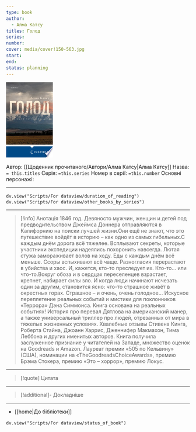 ```yaml
---
type: book
author:
  - Алма Катсу
titles: Голод
series:
number:
cover: media/cover!150-563.jpg
start:
end:
status: planning
---
```

![cover|150](media/cover!150-563.jpg)

Автор: [[Щоденник прочитаного/Автори/Алма Катсу|Алма Катсу]]
Назва: `= this.titles`
Серія:  `=this.series`
Номер в серії: `=this.number`
Основні персонажі:

---
```dataviewjs
dv.view("Scripts/For dataview/duration_of_reading")
dv.view("Scripts/For dataview/other_books_by_series")
```

---
>[!info] Анотація
>1846 год. Девяносто мужчин, женщин и детей под предводительством Джеймса Доннера отправляются в Калифорнию на поиски лучшей жизни.Они ещё не знают, что это путешествие войдёт в историю – как одно из самых гибельных.С каждым днём дорога всё тяжелее. Всплывают секреты, которые участники экспедиции надеялись похоронить навсегда. Лютая стужа замораживает волов на ходу. Еды с каждым днём всё меньше. Ссоры вспыхивают всё чаще. Разногласия перерастают в убийства и хаос. И, кажется, кто-то преследует их. Кто-то... или что-то.Вокруг обоза и в сердцах переселенцев взрастает, крепнет, набирает силы зло. И когда люди начинают исчезать один за другим, становится ясно: что-то страшное живёт в окрестных горах. Страшное – и очень, очень голодное...
>Искусное переплетение реальных событий и мистики для поклонников «Террора» Дэна Симмонса.
>Книга основана на реальных событиях! История про перевал Дятлова на американский манер, а также универсальный триллер про людей, отрезанных от мира в тяжелых жизненных условиях.
>Хвалебные отзывы Стивена Кинга, Роберта Стайна, Джоанн Харрис, Дженнифер Макмахон, Тима Леббона и других именитых авторов.
>Книга получила заслуженное признание у читателей на Западе, множество оценок на Goodreads и Amazon. Лауреат премии «505 по Кельвину» (США), номинации на «TheGoodreadsChoiceAwards», премию Брэма Стокера, премию «Это – хоррор», премию Локус.
___

>[!quote] Цитата

---
>[!additional]- Докладніше

---

- [[home|До бібліотеки]]

```dataviewjs
dv.view("Scripts/For dataview/status_of_book")
```